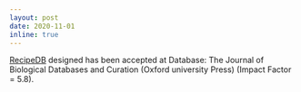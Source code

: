```yaml
---
layout: post
date: 2020-11-01
inline: true
---
```

[RecipeDB](https://academic.oup.com/database/article/doi/10.1093/database/baaa077/6006228) designed has been accepted at Database: The Journal of Biological Databases and Curation (Oxford university Press) (Impact Factor = 5.8). 
